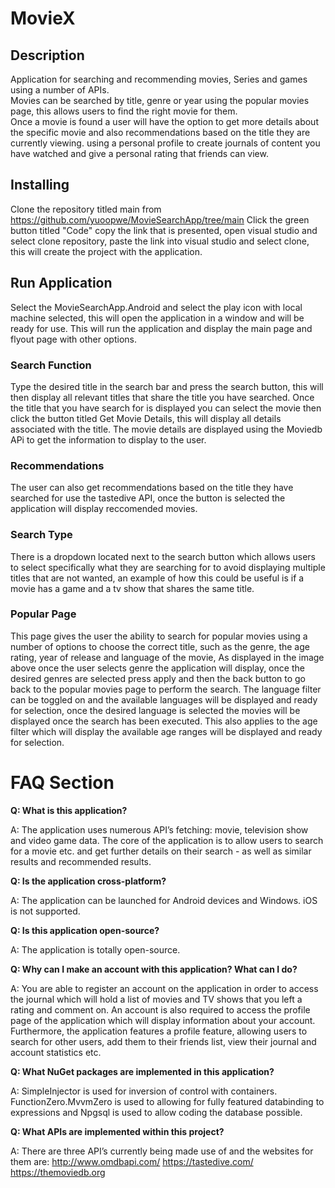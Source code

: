 # MovieX

## Description 
Application for searching and recommending movies, Series and games using a number of APIs.  
Movies can be searched by title, genre or year using the popular movies page, this allows users to find the right movie for them.  
Once a movie is found a user will have the option to get more details about the specific movie and also recommendations based on the title they are currently viewing. 
using a personal profile to create journals of content you have watched and give a personal rating that friends can view. 

## Installing
Clone the repository titled main from https://github.com/yuoopwe/MovieSearchApp/tree/main 
Click the green button titled "Code" copy the link that is presented, open visual studio and select clone repository, paste the link into visual studio and select clone, this will create the project with the application. 

## Run Application 
Select the MovieSearchApp.Android and select the play icon with local machine selected, this will open the application in a window and will be ready for use.
This will run the application and display the main page and flyout page with other options.  

### Search Function
Type the desired title in the search bar and press the search button, this will then display all relevant titles that share the title you have searched. 
Once the title that you have search for is displayed you can select the movie then click the button titled Get Movie Details, this will display all details associated with the title. The movie details are displayed using the Moviedb APi to get the information to display to the user.  

### Recommendations 
The user can also get recommendations based on the title they have searched for use the tastedive API, once the button is selected the application will display reccomended movies.

### Search Type 
There is a dropdown located next to the search button which allows users to select specifically what they are searching for to avoid displaying multiple titles that are not wanted, an example of how this could be useful is if a movie has a game and a tv show that shares the same title. 

### Popular Page 
This page gives the user the ability to search for popular movies using a number of options to choose the correct title, such as the genre, the age rating, year of release and language of the movie, As displayed in the image above once the user selects genre the application will display, once the desired genres are selected press apply and then the back button to go back to the popular movies page to perform the search. 
The language filter can be toggled on and the available languages will be displayed and ready for selection, once the desired language is selected the movies will be displayed once the search has been executed. This also applies to the age filter which will display the available age ranges will be displayed and ready for selection. 

# FAQ Section  

**Q: What is this application?**  

A: The application uses numerous API’s fetching: movie, television show and video game data. The core of the application is to allow users to search for a movie etc. and get further details on their search - as well as similar results and recommended results. 

**Q: Is the application cross-platform?**  

A: The application can be launched for Android devices and Windows. iOS is not supported. 

**Q: Is this application open-source?** 

A: The application is totally open-source. 

**Q: Why can I make an account with this application? What can I do?**

A: You are able to register an account on the application in order to access the journal which will hold a list of movies and TV shows that you left a rating and comment on. An account is also required to access the profile page of the application which will display information about your account. 
Furthermore, the application features a profile feature, allowing users to search for other users, add them to their friends list, view their journal and account statistics etc.


**Q: What NuGet packages are implemented in this application?** 

A: SimpleInjector is used for inversion of control with containers. FunctionZero.MvvmZero is used to allowing for fully featured databinding to expressions and Npgsql is used to allow coding the database possible.  

**Q: What APIs are implemented within this project?**   

A: There are three API’s currently being made use of and the websites for them are: 
http://www.omdbapi.com/
https://tastedive.com/ 
https://themoviedb.org


